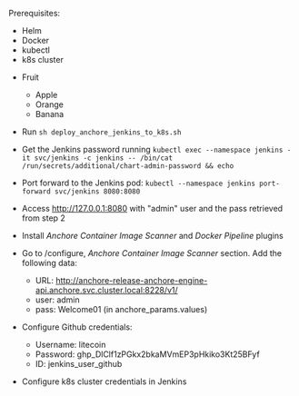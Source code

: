 Prerequisites:
- Helm
- Docker
- kubectl
- k8s cluster

* Fruit
  * Apple
  * Orange
  * Banana 

* Run ``sh deploy_anchore_jenkins_to_k8s.sh``
* Get the Jenkins password running ``kubectl exec --namespace jenkins -it svc/jenkins -c jenkins -- /bin/cat /run/secrets/additional/chart-admin-password && echo``
* Port forward to the Jenkins pod: ``kubectl --namespace jenkins port-forward svc/jenkins 8080:8080``
* Access http://127.0.0.1:8080 with "admin" user and the pass retrieved from step 2
* Install *Anchore Container Image Scanner* and *Docker Pipeline* plugins 
* Go to /configure, *Anchore Container Image Scanner* section. Add the following data: 
  * URL: http://anchore-release-anchore-engine-api.anchore.svc.cluster.local:8228/v1/ 
  * user: admin 
  * pass: Welcome01 (in anchore_params.values)
* Configure Github credentials:
  * Username: litecoin
  * Password: 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
  * ID: jenkins_user_github
* Configure k8s cluster credentials in Jenkins